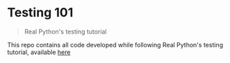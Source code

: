 # Testing 101
> Real Python's testing tutorial

This repo contains all code developed while following Real Python's testing
tutorial, available [here](https://realpython.com/python-testing) 
